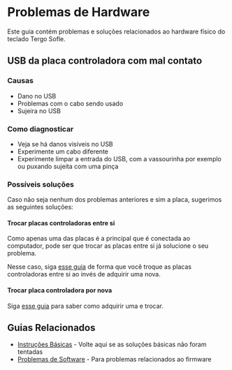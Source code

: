 # Problemas de Hardware

Este guia contém problemas e soluções relacionados ao hardware físico do teclado Tergo Sofle.

## USB da placa controladora com mal contato

### Causas

- Dano no USB
- Problemas com o cabo sendo usado
- Sujeira no USB

### Como diagnosticar

- Veja se há danos visíveis no USB
- Experimente um cabo diferente
- Experimente limpar a entrada do USB, com a vassourinha por exemplo ou puxando sujeita com uma pinça

### Possíveis soluções

Caso não seja nenhum dos problemas anteriores e sim a placa, sugerimos as seguintes soluções:

#### Trocar placas controladoras entre si

Como apenas uma das placas é a principal que é conectada ao computador, pode ser que trocar as placas entre si já solucione o seu problema.

Nesse caso, siga [esse guia](../../guias/manutencao/TROCAR_PLACA_CONTROLADORA.md) de forma que você troque as placas controladoras entre si ao invés de adquirir uma nova.

#### Trocar placa controladora por nova

Siga [esse guia](../../guias/manutencao/TROCAR_PLACA_CONTROLADORA.md) para saber como adquirir uma e trocar.

## Guias Relacionados

- [Instruções Básicas](../README.md) - Volte aqui se as soluções básicas não foram tentadas
- [Problemas de Software](../software/README.md) - Para problemas relacionados ao firmware
